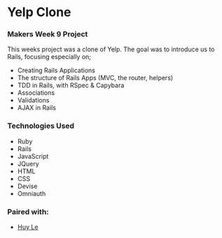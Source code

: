 # Yelp Clone

### Makers Week 9 Project

This weeks project was a clone of Yelp. The goal was to introduce us to Rails, focusing especially on;

- Creating Rails Applications
- The structure of Rails Apps (MVC, the router, helpers)
- TDD in Rails, with RSpec & Capybara
- Associations
- Validations
- AJAX in Rails

### Technologies Used

- Ruby
- Rails
- JavaScript
- JQuery
- HTML
- CSS
- Devise
- Omniauth

### Paired with: 

- [Huy Le](https://github.com/tekhuy)
